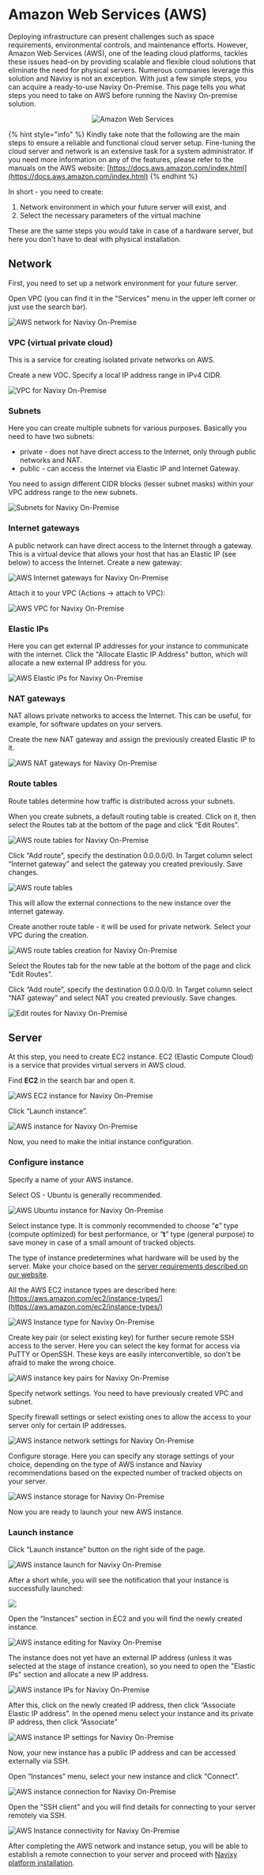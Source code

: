 # Amazon Web Services (AWS)

Deploying infrastructure can present challenges such as space requirements, environmental controls, and maintenance efforts. However, Amazon Web Services (AWS), one of the leading cloud platforms, tackles these issues head-on by providing scalable and flexible cloud solutions that eliminate the need for physical servers. Numerous companies leverage this solution and Navixy is not an exception. With just a few simple steps, you can acquire a ready-to-use Navixy On-Premise. This page tells you what steps you need to take on AWS before running the Navixy On-premise solution.

<p align="center"><img src="../../on-premise/on-premise/cloud-deployment/attachments/Amazon_Web_Services_Logo.png" alt="Amazon Web Services"></p>

{% hint style="info" %}
Kindly take note that the following are the main steps to ensure a reliable and functional cloud server setup. Fine-tuning the cloud server and network is an extensive task for a system administrator. If you need more information on any of the features, please refer to the manuals on the AWS website: [https://docs.aws.amazon.com/index.html](https://docs.aws.amazon.com/index.html)
{% endhint %}

In short - you need to create:

1. Network environment in which your future server will exist, and
2. Select the necessary parameters of the virtual machine

These are the same steps you would take in case of a hardware server, but here you don't have to deal with physical installation.

## Network

First, you need to set up a network environment for your future server.

Open VPC (you can find it in the "Services" menu in the upper left corner or just use the search bar).

![AWS network for Navixy On-Premise](../../on-premise/on-premise/cloud-deployment/attachments/image-20231024-110218.png)

### **VPC** (virtual private cloud)

This is a service for creating isolated private networks on AWS.

Create a new VOC. Specify a local IP address range in IPv4 CIDR.

![VPC for Navixy On-Premise](../../on-premise/on-premise/cloud-deployment/attachments/image-20231025-081034.png)

### **Subnets**

Here you can create multiple subnets for various purposes. Basically you need to have two subnets:

* private - does not have direct access to the Internet, only through public networks and NAT.
* public - can access the Internet via Elastic IP and Internet Gateway.

You need to assign different CIDR blocks (lesser subnet masks) within your VPC address range to the new subnets.

![Subnets for Navixy On-Premise](../../on-premise/on-premise/cloud-deployment/attachments/image-20231025-081145.png)

### **Internet gateways**

A public network can have direct access to the Internet through a gateway. This is a virtual device that allows your host that has an Elastic IP (see below) to access the Internet. Create a new gateway:

![AWS Internet gateways for Navixy On-Premise](../../on-premise/on-premise/cloud-deployment/attachments/image-20231025-111103.png)

Attach it to your VPC (Actions → attach to VPC):

![AWS VPC for Navixy On-Premise](../../on-premise/on-premise/cloud-deployment/attachments/image-20231025-111325.png)

### Elastic IPs

Here you can get external IP addresses for your instance to communicate with the internet. Click the "Allocate Elastic IP Address" button, which will allocate a new external IP address for you.

![AWS Elastic IPs for Navixy On-Premise](../../on-premise/on-premise/cloud-deployment/attachments/image-20231025-122610.png)

### NAT gateways

NAT allows private networks to access the Internet. This can be useful, for example, for software updates on your servers.

Create the new NAT gateway and assign the previously created Elastic IP to it.

![AWS NAT gateways for Navixy On-Premise](../../on-premise/on-premise/cloud-deployment/attachments/image-20231025-130314.png)

### Route tables

Route tables determine how traffic is distributed across your subnets.

When you create subnets, a default routing table is created. Click on it, then select the Routes tab at the bottom of the page and click “Edit Routes”.

![AWS route tables for Navixy On-Premise](../../on-premise/on-premise/cloud-deployment/attachments/image-20231025-134856.png)

Click “Add route”, specify the destination 0.0.0.0/0. In Target column select “Internet gateway” and select the gateway you created previously. Save changes.

![AWS route tables](../../on-premise/on-premise/cloud-deployment/attachments/image-20231025-135202.png)

This will allow the external connections to the new instance over the internet gateway.

Create another route table - it will be used for private network. Select your VPC during the creation.

![AWS route tables creation for Navixy On-Premise](../../on-premise/on-premise/cloud-deployment/attachments/image-20231025-135446.png)

Select the Routes tab for the new table at the bottom of the page and click “Edit Routes”.

Click “Add route”, specify the destination 0.0.0.0/0. In Target column select “NAT gateway” and select NAT you created previously. Save changes.

![Edit routes for Navixy On-Premise](../../on-premise/on-premise/cloud-deployment/attachments/image-20231025-140200.png)

## Server

At this step, you need to create EC2 instance. EC2 (Elastic Compute Cloud) is a service that provides virtual servers in AWS cloud.

Find **EC2** in the search bar and open it.

![AWS EC2 instance for Navixy On-Premise](../../on-premise/on-premise/cloud-deployment/attachments/image-20231024-123129.png)

Click “Launch instance”.

![AWS instance for Navixy On-Premise](../../on-premise/on-premise/cloud-deployment/attachments/image-20231121-111601.png)

Now, you need to make the initial instance configuration.

### Configure instance

Specify a name of your AWS instance.

Select OS - Ubuntu is generally recommended.

![AWS Ubuntu instance for Navixy On-Premise](../../on-premise/on-premise/cloud-deployment/attachments/image-20231121-111721.png)

Select instance type. It is commonly recommended to choose “**c**” type (compute optimized) for best performance, or “**t**” type (general purpose) to save money in case of a small amount of tracked objects.

The type of instance predetermines what hardware will be used by the server. Make your choice based on the [server requirements described on our website](../requirements/server-hardware.md).

All the AWS EC2 instance types are described here: [https://aws.amazon.com/ec2/instance-types/](https://aws.amazon.com/ec2/instance-types/)

![AWS Instance type for Navixy On-Premise](../../on-premise/on-premise/cloud-deployment/attachments/image-20231121-114221.png)

Create key pair (or select existing key) for further secure remote SSH access to the server. Here you can select the key format for access via PuTTY or OpenSSH. These keys are easily interconvertible, so don't be afraid to make the wrong choice.

![AWS instance key pairs for Navixy On-Premise](../../on-premise/on-premise/cloud-deployment/attachments/image-20231121-111957.png)

Specify network settings. You need to have previously created VPC and subnet.

Specify firewall settings or select existing ones to allow the access to your server only for certain IP addresses.

![AWS instance network settings for Navixy On-Premise](../../on-premise/on-premise/cloud-deployment/attachments/image-20231121-112530.png)

Configure storage. Here you can specify any storage settings of your choice, depending on the type of AWS instance and Navixy recommendations based on the expected number of tracked objects on your server.

![AWS instance storage for Navixy On-Premise](../../on-premise/on-premise/cloud-deployment/attachments/image-20231122-131407.png)

Now you are ready to launch your new AWS instance.

### Launch instance

Click “Launch instance” button on the right side of the page.

![AWS instance launch for Navixy On-Premise](../../on-premise/on-premise/cloud-deployment/attachments/image-20231121-121528.png)

After a short while, you will see the notification that your instance is successfully launched:

![](../../on-premise/on-premise/cloud-deployment/attachments/image-20231121-121928.png)

Open the “Instances” section in EC2 and you will find the newly created instance.

![AWS instance editing for Navixy On-Premise](../../on-premise/on-premise/cloud-deployment/attachments/image-20231121-122220.png)

The instance does not yet have an external IP address (unless it was selected at the stage of instance creation), so you need to open the "Elastic IPs" section and allocate a new IP address.

![AWS instance IPs for Navixy On-Premise](../../on-premise/on-premise/cloud-deployment/attachments/image-20231122-123611.png)

After this, click on the newly created IP address, then click “Associate Elastic IP address”. In the opened menu select your instance and its private IP address, then click “Associate”

![AWS instance IP settings for Navixy On-Premise](../../on-premise/on-premise/cloud-deployment/attachments/image-20231122-124137.png)

Now, your new instance has a public IP address and can be accessed externally via SSH.

Open “Instances” menu, select your new instance and click “Connect”.

![AWS instance connection for Navixy On-Premise](../../on-premise/on-premise/cloud-deployment/attachments/image-20231122-132459.png)

Open the “SSH client” and you will find details for connecting to your server remotely via SSH.

![AWS Instance connectivity for Navixy On-Premise](../../on-premise/on-premise/cloud-deployment/attachments/image-20231122-133628.png)

After completing the AWS network and instance setup, you will be able to establish a remote connection to your server and proceed with [Navixy platform installation](../installation/advanced-installation/).
